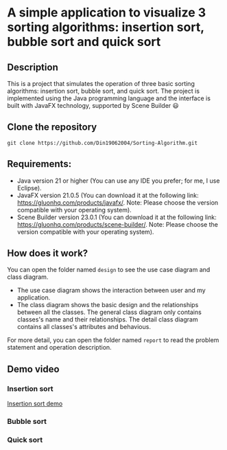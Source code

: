# A simple application to visualize 3 sorting algorithms: insertion sort, bubble sort and quick sort

## Description 
This is a project that simulates the operation of three basic sorting algorithms: insertion sort, bubble sort, and quick sort. The project is implemented using the Java programming language and the interface is built with JavaFX technology, supported by Scene Builder 😃

## Clone the repository
```
git clone https://github.com/Din19062004/Sorting-Algorithm.git
```

## Requirements:
- Java version 21 or higher (You can use any IDE you prefer; for me, I use Eclipse).
- JavaFX version 21.0.5 (You can download it at the following link: https://gluonhq.com/products/javafx/. Note: Please choose the version compatible with your operating system).
- Scene Builder version 23.0.1 (You can download it at the following link: https://gluonhq.com/products/scene-builder/. Note: Please choose the version compatible with your operating system).

## How does it work?
You can open the folder named ```design``` to see the use case diagram and class diagram.
- The use case diagram shows the interaction between user and my application. 
- The class diagram shows the basic design and the relationships between all the classes. The general class diagram only contains classes's name and their relationships. The detail class diagram contains all classes's attributes and behavious.

For more detail, you can open the folder named ```report``` to read the problem statement and operation description.

## Demo video
### Insertion sort
[Insertion sort demo](https://imgur.com/SKX8CUZ.mp4)
### Bubble sort
### Quick sort
